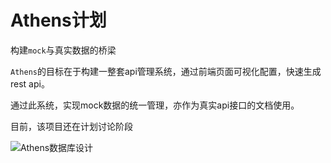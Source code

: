 # Athens计划

构建`mock`与真实数据的桥梁

`Athens`的目标在于构建一整套api管理系统，通过前端页面可视化配置，快速生成rest api。

通过此系统，实现mock数据的统一管理，亦作为真实api接口的文档使用。

目前，该项目还在计划讨论阶段

![Athens数据库设计](http://assets.processon.com/chart_image/5c2d79fbe4b0f430adf1e40d.png "Athens数据库设计")